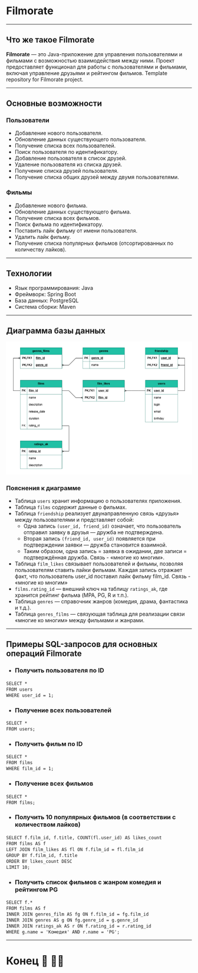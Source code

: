 # **Filmorate**
___
## Что же такое Filmorate  
**Filmorate** — это Java-приложение для управления пользователями 
и фильмами с возможностью взаимодействия между ними. Проект предоставляет функционал для работы с пользователями 
и фильмами, включая управление друзьями и рейтингом фильмов.
Template repository for Filmorate project.  
___
## Основные возможности

### Пользователи
- Добавление нового пользователя.
- Обновление данных существующего пользователя.
- Получение списка всех пользователей.
- Поиск пользователя по идентификатору.
- Добавление пользователя в список друзей.
- Удаление пользователя из списка друзей.
- Получение списка друзей пользователя.
- Получение списка общих друзей между двумя пользователями.

### Фильмы
- Добавление нового фильма.
- Обновление данных существующего фильма.
- Получение списка всех фильмов.
- Поиск фильма по идентификатору.
- Поставить лайк фильму от имени пользователя.
- Удалить лайк фильму.
- Получение списка популярных фильмов (отсортированных по 
количеству лайков).
___
## Технологии

- Язык программирования: Java
- Фреймворк: Spring Boot
- База данных: PostgreSQL
- Система сборки: Maven
___
## Диаграмма базы данных
![](src/main/resources/image/БД.png)

### Пояснения к диаграмме
- Таблица `users` хранит информацию о пользователях приложения.
- Таблица `films` содержит данные о фильмах.
- Таблица `friendship` реализует 
двунаправленную связь «друзья» между пользователями и представляет собой:
  - Одна запись `(user_id, friend_id)` означает, что пользователь отправил заявку в друзья — дружба не подтверждена.
  - Вторая запись `(friend_id, user_id)` появляется при подтверждении заявки — дружба становится взаимной.
  - Таким образом, одна запись = заявка в ожидании, две записи = подтверждённая дружба. Связь - «многие ко многим».
- Таблица `film_likes` связывает пользователей и фильмы, позволяя пользователям ставить лайки фильмам. Каждая запись отражает факт, что пользователь user_id поставил лайк фильму film_id. Связь - «многие ко многим»
- `films.rating_id` — внешний ключ на таблицу `ratings_ak`, где хранится рейтинг фильма (MPA, PG, R и т.п.).
- Таблица `genres` — справочник жанров (комедия, драма, фантастика и т.д.).
- Таблица `genres_films` — связующая таблица для реализации связи «многие ко многим» между фильмами и жанрами.
___

## Примеры SQL-запросов для основных операций Filmorate

- ### Получить пользователя по ID
```
SELECT * 
FROM users 
WHERE user_id = 1;
```
- ### Получение всех пользователей
```
SELECT * 
FROM users;
```
- ### Получить фильм по ID
```
SELECT * 
FROM films 
WHERE film_id = 1;
```
- ### Получение всех фильмов
```
SELECT * 
FROM films;
```
- ### Получить 10 популярных фильмов (в соответствии с количеством лайков)
```
SELECT f.film_id, f.title, COUNT(fl.user_id) AS likes_count
FROM films AS f
LEFT JOIN film_likes AS fl ON f.film_id = fl.film_id
GROUP BY f.film_id, f.title
ORDER BY likes_count DESC
LIMIT 10;
```
- ### Получить список фильмов с жанром комедия и рейтингом PG
```
SELECT f.*
FROM films AS f
INNER JOIN genres_film AS fg ON f.film_id = fg.film_id
INNER JOIN genres AS g ON fg.genre_id = g.genre_id
INNER JOIN ratings_ak AS r ON f.rating_id = r.rating_id
WHERE g.name = 'Комедия' AND r.name = 'PG';
```
___
# Конец :japanese_goblin: :vampire_man:
